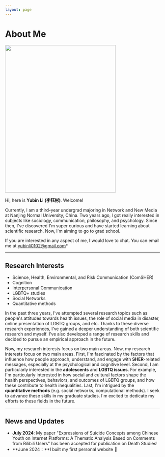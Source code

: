 ```yaml
---
layout: page
---
```


# About Me

<img src="https://mumusan0102.github.io/bighead.jpg" class="floatpic" width="360" height="480">

Hi, here is **Yubin Li (李钰彬)**. Welcome!

Currently, I am a third-year undergrad majoring in Network and New Media at Nanjing Normal University, China. Two years ago, I got really interested in subjects like sociology, communication, philosophy, and psychology. Since then, I've discovered I'm super curious and have started learning about scientific research. Now, I'm aiming to go to grad school.

If you are interested in any aspect of me, I would love to chat. You can email me at yubinli0102@gmail.com*

---

## Research Interests

- Science, Health, Environmental, and Risk Communication (ComSHER)
- Cognition
- Interpersonal Communication
- LGBTQ+ studies
- Social Networks
- Quantitative methods

In the past three years, I've attempted several research topics such as people's attitudes towards health issues, the role of social media in disaster, online presentation of LGBTQ groups, and etc. Thanks to these diverse research experiences, I've gained a deeper understanding of both scientific research and myself. I've also developed a range of research skills and decided to pursue an empirical approach in the future.

Now, my research interests focus on two main areas. Now, my research interests focus on two main areas. First, I'm fascinated by the factors that influence how people approach, understand, and engage with **SHER**-related messages, especially at the psychological and cognitive level. Second, I am particularly interested in the **adolescents** and **LGBTQ issues**. For example, I'm particularly interested in how social and cultural factors shape the health perspectives, behaviors, and outcomes of LGBTQ groups, and how these contribute to health inequalities. Last, I'm intrigued by the **quantitative methods** (e.g. social networks, computational methods). I seek to advance these skills in my graduate studies. I'm excited to dedicate my efforts to these fields in the future. 

---

## News and Updates

- **July 2024**: My paper "Expressions of Suicide Concepts among Chinese Youth on Internet Platforms: A Thematic Analysis Based on Comments from Bilibili Users" has been accepted for publication on Death Studies!
- **June 2024：**I built my first personal website 🎉

